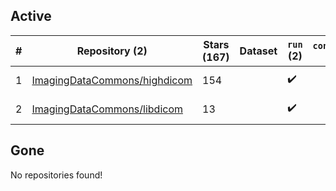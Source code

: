 ## Active
| # | Repository (2) | Stars (167) | Dataset | `run` (2) | `containers-run` | Last Modified |
| --- | --- | --- | --- | --- | --- | --- |
| 1 | [ImagingDataCommons/highdicom](https://github.com/ImagingDataCommons/highdicom) | 154 |  | :heavy_check_mark: |  | 2024-04-11 22:31:29+00:00 |
| 2 | [ImagingDataCommons/libdicom](https://github.com/ImagingDataCommons/libdicom) | 13 |  | :heavy_check_mark: |  | 2024-04-08 16:39:07+00:00 |

## Gone
No repositories found!
